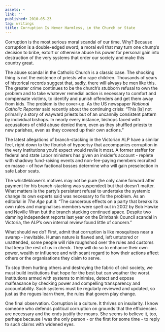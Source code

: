 ```yaml
---
assets: ~
link: ''
published: 2010-05-23
tag: writings
title: Corruption Is Never Harmless, in the Church or State
---
```

Corruption is the most serious moral scandal of our time. Why? Because
corruption is a double-edged sword, a moral evil that may turn one
chump’s decision to bribe, extort or otherwise abuse his power for
personal gain into destruction of the very systems that order our
society and make this country great.

The abuse scandal in the Catholic Church is a classic case. The shocking
thing is not the existence of priests who rape children. Thousands of
years of historical records suggest that, sadly, there will always be
men like this. The greater crime continues to be the church’s stubborn
refusal to own the problem and to take whatever remedial action is
necessary to comfort and compensate victims, to identify and punish
offenders and get them away from kids. The problem is the cover-up. As
the US newspaper *National Catholic Reporter* said recently about the
continuing crisis: “This [is] not primarily a story of wayward priests
but of an uncannily consistent pattern by individual bishops. In nearly
every instance, bishops faced with accusations of child abuse denied
them, even as they shuffled priests to new parishes, even as they
covered up their own actions.”

The latest allegations of branch-stacking in the Victorian ALP have a
similar feel, right down to the flourish of hypocrisy that accompanies
corruption in the very institutions you’d expect would revile it most. A
former staffer for federal and state Labor ministers has given an
insider’s account - replete with shadowy fund-raising events and
non-fee-paying members recruited en masse - of how factional bosses
determine who will gain preselection in safe Labor seats.

The whistleblower’s motives may not be pure (he only came forward after
payment for his branch-stacking was suspended) but that doesn’t matter.
What matters is the party’s persistent refusal to undertake the systemic
change its own experts said was necessary to fix the problem. As an
editorial in *The Age* put it: “The cancerous effects on a party that
breaks its own rules and marginalises members were spelt out in 2002 by
Bob Hawke and Neville Wran but the branch stacking continued apace.
Despite two damning independent reports last year on the Brimbank
Council scandal in Victoria, the ALP’s own internal review found little
of concern.”

What should we do? First, admit that corruption is like mosquitoes near
a swamp - inevitable. Human nature is flawed and, left untutored or
unattended, some people will ride roughshod over the rules and customs
that keep the rest of us in check. They will do so to enhance their own
power, wealth or influence and with scant regard to how their actions
affect others or the organisations they claim to serve.

To stop them hurting others and destroying the fabric of civil society,
we must build institutions that hope for the best but can weather the
worst. Institutions armed with systems to minimise, detect and expose
malfeasance by checking power and compelling transparency and
accountability. Such systems must be regularly reviewed and updated, so
just as the rogues learn them, the rules that govern play change.

One final observation. Corruption is a culture. It thrives on
insularity. I know someone who defends political corruption on grounds
that the efficiencies are necessary and the ends justify the means. She
seems to believe it, too, perhaps because I was the only person - or the
first for some time - to reply to such claims with widened eyes.